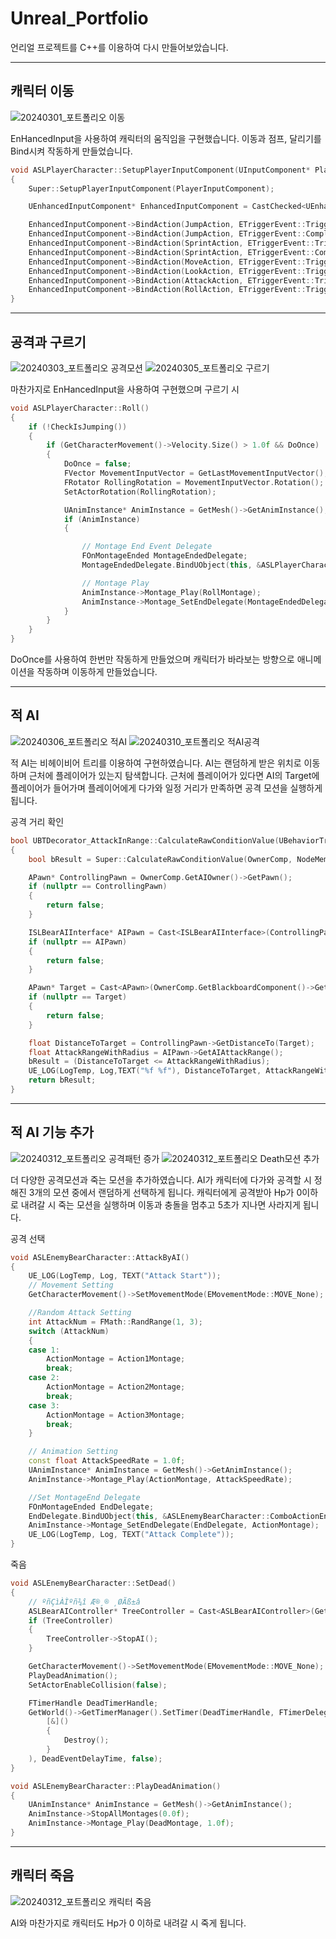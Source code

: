 # Unreal_Portfolio

언리얼 프로젝트를 C++를 이용하여 다시 만들어보았습니다.

---

## 캐릭터 이동

![20240301_포트폴리오 이동](https://github.com/keesung98/Unreal_Portfolio/assets/70887592/4c97ed8a-1c73-4bd1-bea5-9cc4962690e0)

EnHancedInput을 사용하여 캐릭터의 움직임을 구현했습니다. 
이동과 점프, 달리기를 Bind시켜 작동하게 만들었습니다.

```cpp
void ASLPlayerCharacter::SetupPlayerInputComponent(UInputComponent* PlayerInputComponent)
{
	Super::SetupPlayerInputComponent(PlayerInputComponent);

	UEnhancedInputComponent* EnhancedInputComponent = CastChecked<UEnhancedInputComponent>(PlayerInputComponent);

	EnhancedInputComponent->BindAction(JumpAction, ETriggerEvent::Triggered, this, &ACharacter::Jump);
	EnhancedInputComponent->BindAction(JumpAction, ETriggerEvent::Completed, this, &ACharacter::StopJumping);
	EnhancedInputComponent->BindAction(SprintAction, ETriggerEvent::Triggered, this, &ASLPlayerCharacter::Sprint);
	EnhancedInputComponent->BindAction(SprintAction, ETriggerEvent::Completed, this, &ASLPlayerCharacter::EndSprint);
	EnhancedInputComponent->BindAction(MoveAction, ETriggerEvent::Triggered, this, &ASLPlayerCharacter::Move);
	EnhancedInputComponent->BindAction(LookAction, ETriggerEvent::Triggered, this, &ASLPlayerCharacter::Look);
	EnhancedInputComponent->BindAction(AttackAction, ETriggerEvent::Triggered, this, &ASLPlayerCharacter::Attack);
	EnhancedInputComponent->BindAction(RollAction, ETriggerEvent::Triggered, this, &ASLPlayerCharacter::Roll);
}
```
---

## 공격과 구르기

![20240303_포트폴리오 공격모션](https://github.com/keesung98/Unreal_Portfolio/assets/70887592/e96e6378-67d4-4bb0-8e12-8478c1a15b39)
![20240305_포트폴리오 구르기](https://github.com/keesung98/Unreal_Portfolio/assets/70887592/40b2b598-38cf-4f19-8db3-09e527e6b763)

마찬가지로 EnHancedInput을 사용하여 구현했으며 구르기 시 

```cpp
void ASLPlayerCharacter::Roll()
{
	if (!CheckIsJumping())
	{
		if (GetCharacterMovement()->Velocity.Size() > 1.0f && DoOnce)
		{
			DoOnce = false;
			FVector MovementInputVector = GetLastMovementInputVector();
			FRotator RollingRotation = MovementInputVector.Rotation();
			SetActorRotation(RollingRotation);

			UAnimInstance* AnimInstance = GetMesh()->GetAnimInstance();
			if (AnimInstance)
			{

				// Montage End Event Delegate
				FOnMontageEnded MontageEndedDelegate;
				MontageEndedDelegate.BindUObject(this, &ASLPlayerCharacter::OnMontageEnded);

				// Montage Play
				AnimInstance->Montage_Play(RollMontage);
				AnimInstance->Montage_SetEndDelegate(MontageEndedDelegate);
			}
		}
	}
}
```

DoOnce를 사용하여 한번만 작동하게 만들었으며 캐릭터가 바라보는 방향으로 애니메이션을 작동하며 이동하게 만들었습니다.

---

## 적 AI

![20240306_포트폴리오 적AI](https://github.com/keesung98/Unreal_Portfolio/assets/70887592/ae9afecf-6c74-4449-8e4b-e8e77409d703)
![20240310_포트폴리오 적AI공격](https://github.com/keesung98/Unreal_Portfolio/assets/70887592/bfa6c73d-7dcf-4cbc-b8c3-794748e9c33d)

적 AI는 비헤이비어 트리를 이용하여 구현하였습니다.
AI는 랜덤하게 받은 위치로 이동하며 근처에 플레이어가 있는지 탐색합니다. 
근처에 플레이어가 있다면 AI의 Target에 플레이어가 들어가며 플레이어에게 다가와 일정 거리가 만족하면 공격 모션을 실행하게 됩니다.

공격 거리 확인
```cpp
bool UBTDecorator_AttackInRange::CalculateRawConditionValue(UBehaviorTreeComponent& OwnerComp, uint8* NodeMemory) const
{
	bool bResult = Super::CalculateRawConditionValue(OwnerComp, NodeMemory);

	APawn* ControllingPawn = OwnerComp.GetAIOwner()->GetPawn();
	if (nullptr == ControllingPawn)
	{
		return false;
	}

	ISLBearAIInterface* AIPawn = Cast<ISLBearAIInterface>(ControllingPawn);
	if (nullptr == AIPawn)
	{
		return false;
	}

	APawn* Target = Cast<APawn>(OwnerComp.GetBlackboardComponent()->GetValueAsObject(BBKEY_TARGET));
	if (nullptr == Target)
	{
		return false;
	}

	float DistanceToTarget = ControllingPawn->GetDistanceTo(Target);
	float AttackRangeWithRadius = AIPawn->GetAIAttackRange();
	bResult = (DistanceToTarget <= AttackRangeWithRadius);
	UE_LOG(LogTemp, Log,TEXT("%f %f"), DistanceToTarget, AttackRangeWithRadius);
	return bResult;
}
```

---

## 적 AI 기능 추가

![20240312_포트폴리오 공격패턴 증가](https://github.com/keesung98/Unreal_Portfolio/assets/70887592/065592ee-203e-4e9a-b016-2b5828e366b1)
![20240312_포트폴리오 Death모션 추가](https://github.com/keesung98/Unreal_Portfolio/assets/70887592/4aecb52a-8b50-448f-9816-9712c5272d14)

더 다양한 공격모션과 죽는 모션을 추가하였습니다.
AI가 캐릭터에 다가와 공격할 시 정해진 3개의 모션 중에서 랜덤하게 선택하게 됩니다.
캐릭터에게 공격받아 Hp가 0이하로 내려갈 시 죽는 모션을 실행하며 이동과 충돌을 멈추고 5초가 지나면 사라지게 됩니다.

공격 선택
```cpp
void ASLEnemyBearCharacter::AttackByAI()
{
	UE_LOG(LogTemp, Log, TEXT("Attack Start"));
	// Movement Setting
	GetCharacterMovement()->SetMovementMode(EMovementMode::MOVE_None);

	//Random Attack Setting
	int AttackNum = FMath::RandRange(1, 3);
	switch (AttackNum)
	{
	case 1:
		ActionMontage = Action1Montage;
		break;
	case 2:
		ActionMontage = Action2Montage;
		break; 
	case 3:
		ActionMontage = Action3Montage;
		break;
	}

	// Animation Setting
	const float AttackSpeedRate = 1.0f;
	UAnimInstance* AnimInstance = GetMesh()->GetAnimInstance();
	AnimInstance->Montage_Play(ActionMontage, AttackSpeedRate);

	//Set MontageEnd Delegate
	FOnMontageEnded EndDelegate;
	EndDelegate.BindUObject(this, &ASLEnemyBearCharacter::ComboActionEnd);
	AnimInstance->Montage_SetEndDelegate(EndDelegate, ActionMontage);
	UE_LOG(LogTemp, Log, TEXT("Attack Complete"));
}
```

죽음
```cpp
void ASLEnemyBearCharacter::SetDead()
{
	// ºñÇìÀÌºñ¾î Æ®¸® ¸ØÃß±â
	ASLBearAIController* TreeController = Cast<ASLBearAIController>(GetController());
	if (TreeController)
	{
		TreeController->StopAI();
	}

	GetCharacterMovement()->SetMovementMode(EMovementMode::MOVE_None);
	PlayDeadAnimation();
	SetActorEnableCollision(false);

	FTimerHandle DeadTimerHandle;
	GetWorld()->GetTimerManager().SetTimer(DeadTimerHandle, FTimerDelegate::CreateLambda(
		[&]()
		{
			Destroy();
		}
	), DeadEventDelayTime, false);
}

void ASLEnemyBearCharacter::PlayDeadAnimation()
{
	UAnimInstance* AnimInstance = GetMesh()->GetAnimInstance();
	AnimInstance->StopAllMontages(0.0f);
	AnimInstance->Montage_Play(DeadMontage, 1.0f);
}
```
---

## 캐릭터 죽음

![20240312_포트폴리오 캐릭터 죽음](https://github.com/keesung98/Unreal_Portfolio/assets/70887592/331b2708-fa99-4e8a-af39-3b33177ef783)

AI와 마찬가지로 캐릭터도 Hp가 0 이하로 내려갈 시 죽게 됩니다.
